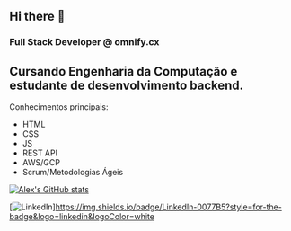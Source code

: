 ## Hi there 👋
### Full Stack Developer @ omnify.cx
Cursando Engenharia da Computação e estudante de desenvolvimento backend.
---
Conhecimentos principais:
- HTML
- CSS
- JS
- REST API
- AWS/GCP
- Scrum/Metodologias Ágeis

[![Alex's GitHub stats](https://github-readme-stats.vercel.app/api?username=alexjrmatos&theme=github_dark)](https://github.com/alexjrmatos/github-readme-stats)

[![LinkedIn](https://www.linkedin.com/in/alexjrmatos/)]https://img.shields.io/badge/LinkedIn-0077B5?style=for-the-badge&logo=linkedin&logoColor=white
